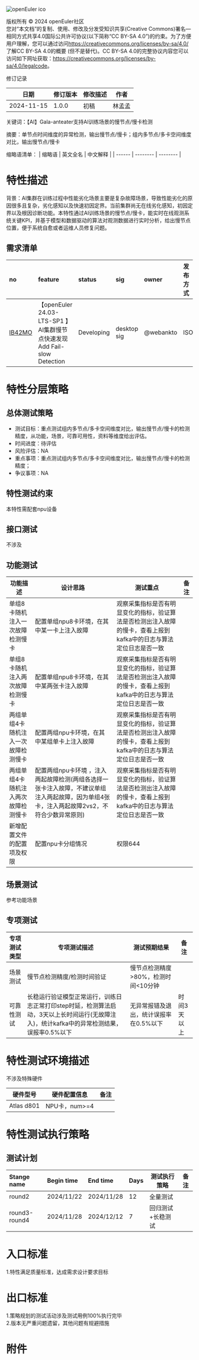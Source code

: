 ![openEuler ico](../../images/openEuler.png)

版权所有 © 2024 openEuler社区  
您对“本文档”的复制、使用、修改及分发受知识共享(Creative Commons)署名—相同方式共享4.0国际公共许可协议(以下简称“CC BY-SA
4.0”)的约束。为了方便用户理解，您可以通过访问<https://creativecommons.org/licenses/by-sa/4.0/>了解CC BY-SA 4.0的概要 (但不是替代)。CC BY-SA
4.0的完整协议内容您可以访问如下网址获取：<https://creativecommons.org/licenses/by-sa/4.0/legalcode>。

 修订记录

| 日期 | 修订版本     | 修改描述  | 作者 |
| ---- | ----------- | -------- | ---- |
| 2024-11-15 |  1.0.0    |  初稿     | 林孟孟 |

关键词：【AI】Gala-anteater支持AI训练场景的慢节点/慢卡检测

摘要：单节点时间维度的异常检测，输出慢节点/慢卡；组内多节点/多卡空间维度对比，输出慢节点/慢卡

缩略语清单：
| 缩略语 | 英文全名 | 中文解释 |
| ------ | -------- | -------- |

# 特性描述
<!-- 主要介绍特性实现的背景、功能以及作用 -->

背景：AI集群在训练过程中性能劣化场景主要是复杂故障场景，导致性能劣化的原因很多且复杂，劣化感知以及快速初因定界。当前集群尚无在线劣化感知，初因定界以及根因诊断功能。本特性通过AI训练场景的慢节点/慢卡，能实时在线观测系统关键KPI，并基于模型和数据驱动的算法对观测数据进行实时分析，给出慢节点位置，便于系统自愈或者运维人员修复问题。

## 需求清单
|no|feature|status|sig|owner|发布方式|涉及软件包列表|
|:----|:---|:---|:--|:----|:----|:----|
|[IB42MO](https://gitee.com/openeuler/release-management/issues/IB42MO?from=project-issue)| 【openEuler 24.03-LTS-SP1 】AI集群慢节点快速发现 Add Fail-slow Detection | Developing | desktop sig | @webankto | ISO  | Gala |



# 特性分层策略
## 总体测试策略
<!-- 主要描述特性的整体测试策略，主要开展哪些测试(接口/功能/场景/专项) -->

- 测试目标：重点测试组内多节点/多卡空间维度对比，输出慢节点/慢卡的检测精度，从功能，场景，可靠可用性，资料等维度给出评估。
- 时间进度：待评估
- 风险评估：NA
- 重点事项：重点测试组内多节点/多卡空间维度对比，输出慢节点/慢卡的检测精度；
- 争议事项：NA

## 特性测试约束
<!-- 主要描述特性测试的约束条件 -->

本特性需配套npu设备

## 接口测试
<!-- 主要描述接口级测试策略及测试设计思路 -->


不涉及

## 功能测试
<!-- 主要描述特性提供的功能的测试策略及测试思路 -->

| 功能描述 | 设计思路 | 测试重点 | 备注 |
| ------- | ------- | ------- | ---- |
| 单组8卡随机注入一次故障检测慢卡 |  配置单组npu8卡环境，在其中某一卡上注入故障 |  观察采集指标是否有明显变化的指标，验证算法是否检测出注入故障的慢卡，查看上报到kafka中的日志与算法定位日志是否一致   |      |
| 单组8卡随机注入两次故障检测慢卡 |  配置单组npu8卡环境，在其中某两张卡注入故障 |   观察采集指标是否有明显变化的指标，验证算法是否检测出注入故障的慢卡，查看上报到kafka中的日志与算法定位日志是否一致    |    |
| 两组单组4卡随机注入一次故障检测慢卡 |  配置两组npu卡环境，在其中某组单卡上注入故障 |  观察采集指标是否有明显变化的指标，验证算法是否检测出注入故障的慢卡，查看上报到kafka中的日志与算法定位日志是否一致    |    |
| 两组单组4卡随机注入两次故障检测慢卡 |  配置两组npu卡环境 ，注入两起故障检测(两组各选择一张卡注入故障，不建议单组注入两起故障，因为单组4张卡，注入两起故障2vs2，不符合少数异常原则)|   观察采集指标是否有明显变化的指标，验证算法是否检测出注入故障的慢卡，查看上报到kafka中的日志与算法定位日志是否一致    |    |
| 新增配置文件的配置项及权限 |  配置npu卡分组情况|   权限644 | |


## 场景测试
<!-- 主要描述对特性使用的主要场景的测试策略及测试思路 -->

参考功能场景

## 专项测试
<!-- 主要描述其他专项测试,如安全测试 稳定性测试 性能测试 兼容性测试等 -->

| 专项测试类型 | 专项测试描述 | 测试预期结果 | 备注 |
| ----------- | ----------- | ----------- | ---- |
| 场景测试 | 慢节点检测精度/检测时间验证 | 慢节点检测精度>80%，检测时间<10分钟 |      |
| 可靠性测试 | 长稳运行验证模型正常运行，训练日志正常打印step时延，检测算法启动，3天以上长时间运行(无故障注入)，统计kafka中的异常检测结果，误报率0.5%以下 | 无异常报错及退出，统计误报率在0.5%以下 |  时间3天以上    |


# 特性测试环境描述
<!-- 主要描述执行测试的硬件信息 -->
不涉及特殊硬件

| 硬件型号 | 硬件配置信息 | 备注 |
| ----------- | ----------- | ----------- |
| Atlas d801 | NPU卡，num>=4 |  |

# 特性测试执行策略

## 测试计划
<!-- 测试执行策略主要描述该轮次执行的分层策略中的测试项 -->

| Stange name   | Begin time | End time   | Days | 测试执行策略                   | 备注   |
| :------------ | :--------- | :--------- | ---- | ----------------------------- | ------ |
|     round2       |  2024/11/22        |2024/11/28       |     12|                    全量测试           |        |
|     round3-round4         |   2024/11/28         |  2024/12/12         |7      |   回归测试+长稳测试                            |        |

# 入口标准  
1.特性满足质量标准，达成需求设计要求目标

# 出口标准  
1.策略规划的测试活动涉及测试用例100%执行完毕  
2.版本无严重问题遗留，其他问题有规避措施

# 附件

